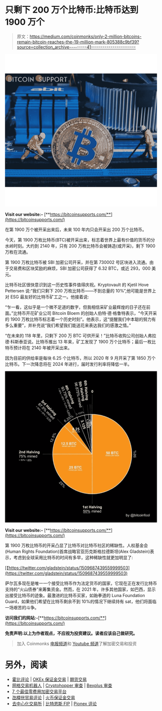 # 只剩下 200 万个比特币:比特币达到 1900 万个

> 原文：<https://medium.com/coinmonks/only-2-million-bitcoins-remain-bitcoin-reaches-the-19-million-mark-805388c9bf39?source=collection_archive---------41----------------------->

![](img/209afef252d2570f0a1192399fd663bb.png)

**Visit our website:-** [**https://bitcoinsupports.com/**](https://bitcoinsupports.com/)

在第 1900 万个被开采出来后，未来 100 年内只会开采出 200 万个比特币。

今天，第 1900 万枚比特币(BTC)被开采出来，标志着世界上最有价值的货币的分水岭时刻。大约到 2140 年，只有 200 万枚比特币会被铸造(或开采)，剩下 1900 万枚在流通。

第 1900 万枚比特币被 SBI 加密公司开采，并在第 730002 号区块进入流通。由于交易费和区块奖励的麻烦，SBI 加密公司获得了 6.32 BTC，或近 293，000 美元。

比特币社区很快意识到这一历史性事件值得庆祝。Kryptovault 的 Kjetil Hove Pettersen 说:“我们只剩下 200 万枚比特币——不到总量的 10%”,他可能是世界上对 ESG 最友好的比特币矿工之一。他接着说:

“乍一看，这似乎是一个微不足道的数字，但我相信采矿业最辉煌的日子还在前面。”比特币开花矿业公司 Bitcoin Bloem 的创始人伯特·德·格鲁特表示，“今天开采的 1900 万枚比特币标志着一个历史时刻”。他表示，这“提醒我们中本聪的努力有多么重要”，并补充说“我们希望我们能送花来表达我们的感激之情。”

“在未来的 118 年里，只剩下 200 万 BTC 可供开采！”比特币收购公司创始人弗拉德·科斯泰亚说。比特币推出 13 年来，矿工发现了 1900 万个比特币；最后一枚比特币预计将在 2140 年被开采出来。

因为目前的供给率是每块 6.25 个比特币，所以 2020 年 9 月开采了第 1850 万个比特币。下一次降息将在 2024 年进行，届时发行利率将降低一半。

![](img/b6aea5813c461b151b150daa822b9b95.png)

**Visit our website:-** [**https://bitcoinsupports.com/**](https://bitcoinsupports.com/)

第 1900 万枚比特币的开采凸显了比特币对比特币社区的稀缺性。人权基金会(Human Rights Foundation)首席战略官亚历克斯格拉德斯坦(Alex Gladstein)表示，考虑到全球采用比特币的时间有多早，这种稀缺性就更加明显了:

[【https://twitter.com/gladstein/status/1509687439559999503](https://twitter.com/gladstein/status/1509687439559999503)

萨尔瓦多现在是唯一一个接受比特币作为法定货币的国家，它现在正在发行比特币支持的“火山债券”来筹集资金。然而，在 2021 年，许多其他国家，如巴西，显示出接受比特币的迹象。最激进的比特币买家，如跆拳道的 Luna Foundation Guard，如果他们希望在比特币剩余不到 10%的情况下继续持有 sat，他们将面临一场艰苦的斗争。

**访问我们的网站:-**[**https://bitcoinsupports.com/**](https://bitcoinsupports.com/)

**免责声明:以上为作者观点，不应视为投资建议。读者应该自己做研究。**

> 加入 Coinmonks [电报频道](https://t.me/coincodecap)和 [Youtube 频道](https://www.youtube.com/c/coinmonks/videos)了解加密交易和投资

# 另外，阅读

*   [霍比评论](https://coincodecap.com/huobi-review) | [OKEx 保证金交易](https://coincodecap.com/okex-margin-trading) | [期货交易](https://coincodecap.com/futures-trading)
*   [网格交易机器人](https://coincodecap.com/grid-trading) | [Cryptohopper 审查](/coinmonks/cryptohopper-review-a388ff5bae88) | [Bexplus 审查](https://coincodecap.com/bexplus-review)
*   [7 个最佳零费用加密交易平台](https://coincodecap.com/zero-fee-crypto-exchanges)
*   [氹欞侊贸易评论](https://coincodecap.com/anny-trade-review) | [火币保证金交易](/coinmonks/huobi-margin-trading-b3b06cdc1519)
*   [去中心化交易所](https://coincodecap.com/what-are-decentralized-exchanges) | [比特恩斯 FIP](https://coincodecap.com/bitbns-fip) | [Pionex 评论](https://coincodecap.com/pionex-review-exchange-with-crypto-trading-bot)